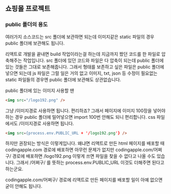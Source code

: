 ## 쇼핑몰 프로젝트

### public 폴더의 용도 

여러가지 소스코드는 src 폴더에 보관하면 되는데 
이미지같은 static 파일의 경우 public 폴더에 보관해도 됩니다.

리액트로 개발을 끝내면 build 작업이라는걸 하는데 
지금까지 짰던 코드를 한 파일로 압축해주는 작업입니다. 
src 폴더에 있던 코드와 파일은 다 압축이 되는데 public 폴더에 있는 것들은 그대로 보존해줍니다. 
그래서 형태를 보존하고 싶은 파일은 public 폴더에 넣으면 되는데 js 파일은 그럴 일은 거의 없고 
이미지, txt, json 등 수정이 필요없는 static 파일들의 경우엔 public 폴더에 보관해도 상관없습니다.

public 폴더에 있는 이미지 사용할 땐


```html
<img src="/logo192.png" />
```
그냥 /이미지경로 사용하면 됩니다. 편리하죠?
그래서 페이지에 이미지 100장을 넣어야하는 경우 
public 폴더에 밀어넣으면 import 100번 안해도 되니 편리합니다. 
css 파일에서도 /이미지경로 사용하면 됩니다.

```html
<img src={process.env.PUBLIC_URL + '/logo192.png'} />
```
하지만 권장되는 방식은 이렇게입니다. 
왜냐면 리액트로 만든 html 페이지를 배포할 때
codingapple.com 경로에 배포하면 아무런 문제가 없지만
codingapple.com/어쩌구/ 경로에 배포하면
/logo192.png 이렇게 쓰면 파일을 찾을 수 없다고 나올 수도 있습니다. 
그래서 /어쩌구/ 를 뜻하는 process.env.PUBLIC_URL 이것도 더해주면 된다고 하는군요. 
 
codingapple.com/어쩌구/ 경로에 리액트로 만든 페이지를 배포할 일이 아예 없으면 굳이 안해도 됩니다. 